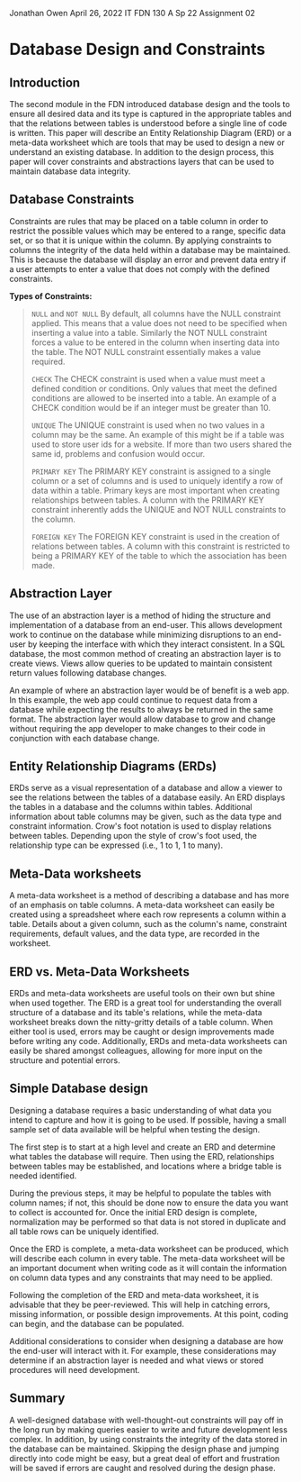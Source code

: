Jonathan Owen
April 26, 2022
IT FDN 130 A Sp 22
Assignment 02

# Database Design and Constraints

## Introduction

The second module in the FDN introduced database design and the tools to ensure all desired data and its type is captured in the appropriate tables and that the relations between tables is understood before a single line of code is written. This paper will describe an Entity Relationship Diagram (ERD) or a meta-data worksheet which are tools that may be used to design a new or understand an existing database. In addition to the design process, this paper will cover constraints and abstractions layers that can be used to maintain database data integrity. 

## Database Constraints

Constraints are rules that may be placed on a table column in order to restrict the possible values which may be entered to a range, specific data set, or so that it is unique within the column. By applying constraints to columns the integrity of the data held within a database may be maintained. This is because the database will display an error and prevent data entry if a user attempts to enter a value that does not comply with the defined constraints. 

**Types of Constraints:**

> `NULL` and `NOT NULL`
> By default, all columns have the NULL constraint applied. This means that a value does not need to be specified when inserting a value into a table. Similarly the NOT NULL constraint forces a value to be entered in the column when inserting data into the table. The NOT NULL constraint essentially makes a value required.
>
>`CHECK`
>The CHECK constraint is used when a value must meet a defined condition or conditions. Only values that meet the defined conditions are allowed to be inserted into a table. An example of a CHECK condition would be if an integer must be greater than 10.
>
>`UNIQUE`
>The UNIQUE constraint is used when no two values in a column may be the same. An example of this might be if a table was used to store user ids for a website. If more than two users shared the same id, problems and confusion would occur.
>
>`PRIMARY KEY`
>The PRIMARY KEY constraint is assigned to a single column or a set of columns and is used to uniquely identify a row of data within a table. Primary keys are most important when creating relationships between tables. A column with the PRIMARY KEY constraint inherently adds the UNIQUE and NOT NULL constraints to the column.
>
>`FOREIGN KEY`
>The FOREIGN KEY constraint is used in the creation of relations between tables. A column with this constraint is restricted to being a PRIMARY KEY of the table to which the association has been made. 

## Abstraction Layer

The use of an abstraction layer is a method of hiding the structure and implementation of a database from an end-user. This allows development work to continue on the database while minimizing disruptions to an end-user by keeping the interface with which they interact consistent. In a SQL database, the most common method of creating an abstraction layer is to create views. Views allow queries to be updated to maintain consistent return values following database changes. 

An example of where an abstraction layer would be of benefit is a web app. In this example, the web app could continue to request data from a database while expecting the results to always be returned in the same format. The abstraction layer would allow database to grow and change without requiring the app developer to make changes to their code in conjunction with each database change.

## Entity Relationship Diagrams (ERDs)

ERDs serve as a visual representation of a database and allow a viewer to see the relations between the tables of a database easily. An ERD  displays the tables in a database and the columns within tables. Additional information about table columns may be given, such as the data type and constraint information. Crow's foot notation is used to display relations between tables. Depending upon the style of crow's foot used, the relationship type can be expressed (i.e., 1 to 1, 1 to many).

## Meta-Data worksheets

A meta-data worksheet is a method of describing a database and has more of an emphasis on table columns. A meta-data worksheet can easily be created using a spreadsheet where each row represents a column within a table. Details about a given column, such as the column's name, constraint requirements, default values, and the data type, are recorded in the worksheet. 

## ERD vs. Meta-Data Worksheets

ERDs and meta-data worksheets are useful tools on their own but shine when used together. The ERD is a great tool for understanding the overall structure of a database and its table's relations, while the meta-data worksheet breaks down the nitty-gritty details of a table column. When either tool is used, errors may be caught or design improvements made before writing any code. Additionally, ERDs and meta-data worksheets can easily be shared amongst colleagues, allowing for more input on the structure and potential errors.

## Simple Database design

Designing a database requires a basic understanding of what data you intend to capture and how it is going to be used. If possible, having a small sample set of data available will be helpful when testing the design. 

The first step is to start at a high level and create an ERD and determine what tables the database will require. Then using the ERD, relationships between tables may be established, and locations where a bridge table is needed identified. 

During the previous steps, it may be helpful to populate the tables with column names; if not, this should be done now to ensure the data you want to collect is accounted for. Once the initial ERD design is complete, normalization may be performed so that data is not stored in duplicate and all table rows can be uniquely identified. 

Once the ERD is complete, a meta-data worksheet can be produced, which will describe each column in every table. The meta-data worksheet will be an important document when writing code as it will contain the information on column data types and any constraints that may need to be applied. 

Following the completion of the ERD and meta-data worksheet, it is advisable that they be peer-reviewed. This will help in catching errors, missing information, or possible design improvements. At this point, coding can begin, and the database can be populated.

Additional considerations to consider when designing a database are how the end-user will interact with it. For example, these considerations may determine if an abstraction layer is needed and what views or stored procedures will need development.

## Summary

A well-designed database with well-thought-out constraints will pay off in the long run by making queries easier to write and future development less complex. In addition, by using constraints the integrity of the data stored in the database can be maintained. Skipping the design phase and jumping directly into code might be easy, but a great deal of effort and frustration will be saved if errors are caught and resolved during the design phase.